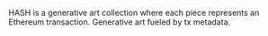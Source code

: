HASH is a generative art collection where each piece represents an Ethereum transaction. Generative art fueled by tx metadata.